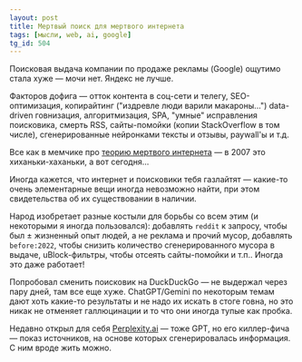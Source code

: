 ```yaml
---
layout: post
title: Мертвый поиск для мертвого интернета
tags: [мысли, web, ai, google]
tg_id: 504
---
```

Поисковая выдача компании по продаже рекламы (Google) ощутимо стала хуже — мочи нет. Яндекс не лучше. 

Факторов дофига — отток контента в соц-сети и телегу, SEO-оптимизация, копирайтинг ("издревле люди варили макароны...") data-driven говнизация, алгоритмизация, SPA, "умные" исправления поисковика, смерть RSS, сайты-помойки (копии StackOverflow в том числе), сгенерированные нейронками тексты и отзывы, paywall'ы и т.д.

Все как в мемчике про [теорию мертвого интернета](https://en.wikipedia.org/wiki/Dead_Internet_theory) — в 2007 это хиханьки-хаханьки, а вот сегодня...

Иногда кажется, что интернет и поисковики тебя газлайтят — какие-то очень элементарные вещи иногда невозможно найти, при этом свидетельства об их существовании в наличии.

Народ изобретает разные костыли для борьбы со всем этим (и некоторыми я иногда пользовался): добавлять `reddit` к запросу, чтобы был ± жизненный опыт людей, а не реклама и прочий мусор, добавлять `before:2022`, чтобы снизить количество сгенерированного мусора в выдаче, uBlock-фильтры, чтобы отсеять сайты-помойки и т.п.. Иногда это даже работает!

Попробовал сменить поисковик на DuckDuckGo — не выдержал через пару дней, там все еще хуже. ChatGPT/Gemini по некоторым темам дают хоть какие-то результаты и не надо их искать в стоге говна, но это никак не отменяет галлюцинации и то что они иногда тупые как пробка.

Недавно открыл для себя [Perplexity.ai](https://www.perplexity.ai) — тоже GPT, но его киллер-фича — показ источников, на основе которых сгенерировалась информация. С ним вроде жить можно.

